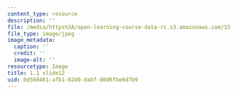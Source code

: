 ```yaml
---
content_type: resource
description: ''
file: /media/https%3A/open-learning-course-data-rc.s3.amazonaws.com/15-s21-nuts-and-bolts-of-business-plans-january-iap-2014/0d560461afb182d0dabf00d6fbe6d7b9_Slide12.JPG
file_type: image/jpeg
image_metadata:
  caption: ''
  credit: ''
  image-alt: ''
resourcetype: Image
title: 1.1 slide12
uid: 0d560461-afb1-82d0-dabf-00d6fbe6d7b9
---
```

